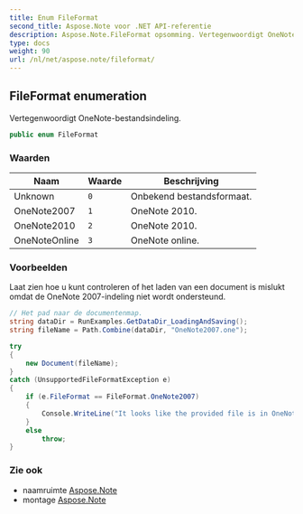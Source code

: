 ```yaml
---
title: Enum FileFormat
second_title: Aspose.Note voor .NET API-referentie
description: Aspose.Note.FileFormat opsomming. Vertegenwoordigt OneNotebestandsindeling.
type: docs
weight: 90
url: /nl/net/aspose.note/fileformat/
---
```

## FileFormat enumeration

Vertegenwoordigt OneNote-bestandsindeling.

```csharp
public enum FileFormat
```

### Waarden

| Naam | Waarde | Beschrijving |
| --- | --- | --- |
| Unknown | `0` | Onbekend bestandsformaat. |
| OneNote2007 | `1` | OneNote 2010. |
| OneNote2010 | `2` | OneNote 2010. |
| OneNoteOnline | `3` | OneNote online. |

### Voorbeelden

Laat zien hoe u kunt controleren of het laden van een document is mislukt omdat de OneNote 2007-indeling niet wordt ondersteund.

```csharp
// Het pad naar de documentenmap.
string dataDir = RunExamples.GetDataDir_LoadingAndSaving();
string fileName = Path.Combine(dataDir, "OneNote2007.one");

try
{
    new Document(fileName);
}
catch (UnsupportedFileFormatException e)
{
    if (e.FileFormat == FileFormat.OneNote2007)
    {
        Console.WriteLine("It looks like the provided file is in OneNote 2007 format that is not supported.");
    }
    else
        throw;
}
```

### Zie ook

* naamruimte [Aspose.Note](../../aspose.note/)
* montage [Aspose.Note](../../)


